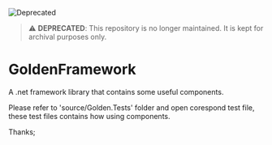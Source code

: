 ![Deprecated](https://img.shields.io/badge/status-deprecated-red)

> ⚠️ **DEPRECATED**: This repository is no longer maintained. It is kept for archival purposes only.

# GoldenFramework
A .net framework library that contains some useful components.

Please refer to 'source/Golden.Tests' folder and open corespond test file, these test files contains how using components.

Thanks;
